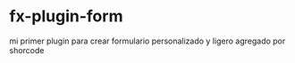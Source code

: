 # fx-plugin-form
mi primer plugin para crear formulario personalizado y ligero agregado por shorcode
